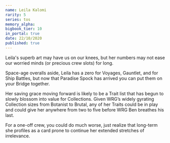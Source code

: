 ```yaml
---
name: Leila Kalomi
rarity: 5
series: tos
memory_alpha:
bigbook_tier: 10
in_portal: true
date: 22/10/2020
published: true
---
```


Leila's superb art may have us on our knees, but her numbers may not ease our worried minds (or precious crew slots) for long.

Space-age overalls aside, Leila has a zero for Voyages, Gauntlet, and for Ship Battles, but now that Paradise Spock has arrived you can put them on your Bridge together.

Her saving grace moving forward is likely to be a Trait list that has begun to slowly blossom into value for Collections. Given WRG’s widely gyrating Collection sizes from Botanist to Brutal, any of her Traits could be in play and could give her anywhere from two to five before WRG Ben breathes his last.

For a one-off crew, you could do much worse, just realize that long-term she profiles as a card prone to continue her extended stretches of irrelevance.
